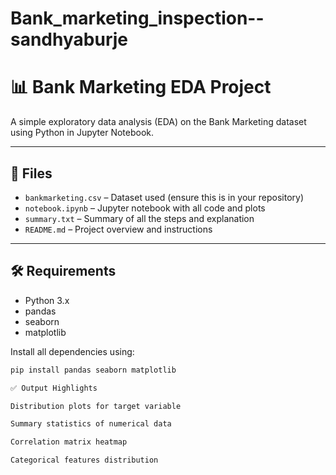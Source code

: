 # Bank_marketing_inspection--sandhyaburje
# 📊 Bank Marketing EDA Project

A simple exploratory data analysis (EDA) on the Bank Marketing dataset using Python in Jupyter Notebook.

---

## 📁 Files
- `bankmarketing.csv` – Dataset used (ensure this is in your repository)
- `notebook.ipynb` – Jupyter notebook with all code and plots
- `summary.txt` – Summary of all the steps and explanation
- `README.md` – Project overview and instructions

---

## 🛠️ Requirements
- Python 3.x
- pandas
- seaborn
- matplotlib

Install all dependencies using:
```bash
pip install pandas seaborn matplotlib

✅ Output Highlights

Distribution plots for target variable

Summary statistics of numerical data

Correlation matrix heatmap

Categorical features distribution
